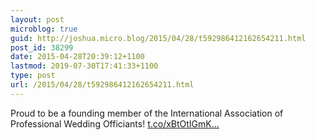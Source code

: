 ```yaml
---
layout: post
microblog: true
guid: http://joshua.micro.blog/2015/04/28/t592986412162654211.html
post_id: 38299
date: 2015-04-28T20:39:12+1100
lastmod: 2019-07-30T17:41:33+1100
type: post
url: /2015/04/28/t592986412162654211.html
---
```

Proud to be a founding member of the International Association of Professional Wedding Officiants! [t.co/xBtOtIGmK...](http://t.co/xBtOtIGmKt)
